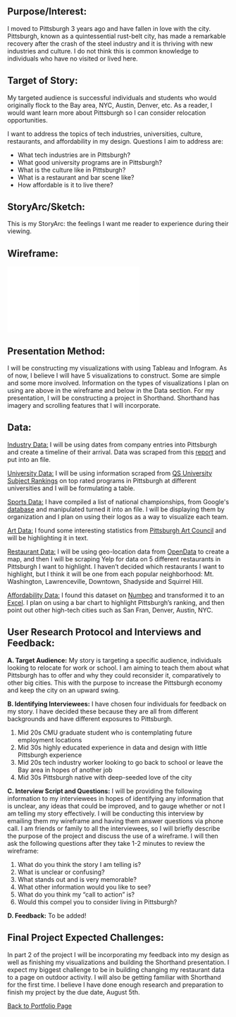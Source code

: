 ## Purpose/Interest:
I moved to Pittsburgh 3 years ago and have fallen in love with the city. Pittsburgh, known as a quintessential rust-belt city, has made a remarkable recovery after the crash of the steel industry and it is thriving with new industries and culture. I do not think this is common knowledge to individuals who have no visited or lived here. 

## Target of Story:
My targeted audience is successful individuals and students who would originally flock to the Bay area, NYC, Austin, Denver, etc. As a reader, I would want learn more about Pittsburgh so I can consider relocation opportunities. 

I want to address the topics of tech industries, universities, culture, restaurants, and affordability in my design. Questions I aim to address are: 
 -	What tech industries are in Pittsburgh?
 -	What good university programs are in Pittsburgh?
 -	What is the culture like in Pittsburgh?
 -	What is a restaurant and bar scene like?
 -  How affordable is it to live there?

## StoryArc/Sketch:
This is my StoryArc: the feelings I want me reader to experience during their viewing. 
<insert image>
  
## Wireframe: 
<embed src="/ProjectPart1.pdf" type="application/pdf" />
   
## Presentation Method: 
I will be constructing my visualizations with using Tableau and Infogram. As of now, I believe I will have 5 visualizations to construct. Some are simple and some more involved. Information on the types of visualizations I plan on using are above in the wireframe and below in the Data section. For my presentation, I will be constructing a project in Shorthand. Shorthand has imagery and scrolling features that I will incorporate.

## Data:
<ins>Industry Data:</ins> I will be using dates from company entries into Pittsburgh and create a timeline of their arrival. Data was scraped from this [report](https://www.innovationworks.org/wp-content/uploads/2018/03/IW-EY-report-2008-to-2017.pdf) and put into an **<EXCEL>** file. 

<ins>University Data:</ins> I will be using information scraped from [QS University Subject Rankings](https://www.topuniversities.com/subject-rankings/2020) on top rated programs in Pittsburgh at different universities and I will be formulating a table. 

<ins>Sports Data:</ins> I have compiled a list of national championships, from Google's [database](https://www.google.com/search?q=pittsburgh+steelers+super+bowl+wins&rlz=1C1EJFC_enUS874US874&oq=pittsburgh+steelers+superbowl&aqs=chrome.1.69i57j0l7.25403j1j9&sourceid=chrome&ie=UTF-8) and manipulated turned it into an **<EXCEL>** file.  I will be displaying them by organization and I plan on using their logos as a way to visualize each team. 
  
<ins>Art Data:</ins> I found some interesting statistics from [Pittsburgh Art Council](websitehttps://www.pittsburghartscouncil.org/advocacy/take-action/facts-and-figures) and will be highlighting it in text.

<ins>Restaurant Data:</ins> I will be using geo-location data from [OpenData](http://pghgis-pittsburghpa.opendata.arcgis.com/datasets/3ca13246362540fa8b4b567f84a1255b_0?uiTab=table>) to create a map, and then I will be scraping Yelp for data on 5 different restaurants in Pittsburgh I want to highlight. I haven’t decided which restaurants I want to highlight, but I think it will be one from each popular neighborhood: Mt. Washington, Lawrenceville, Downtown, Shadyside and Squirrel Hill.

<ins>Affordability Data:</ins> I found this dataset on [Numbeo](https://www.numbeo.com/cost-of-living/) and transformed it to an [Excel](/Affordablity.csv). I plan on using a bar chart to highlight Pittsburgh’s ranking, and then point out other high-tech cities such as San Fran, Denver, Austin, NYC. 
  
  
## User Research Protocol and Interviews and Feedback:
**A. Target Audience:** My story is targeting a specific audience, individuals looking to relocate for work or school. I am aiming to teach them about what Pittsburgh has to offer and why they could reconsider it, comparatively to other big cities. This with the purpose to increase the Pittsburgh economy and keep the city on an upward swing. 

**B. Identifying Interviewees:** I have chosen four individuals for feedback on my story. I have decided these because they are all from different backgrounds and have different exposures to Pittsburgh. 

  1.	Mid 20s CMU graduate student who is contemplating future employment locations
  2.	Mid 30s highly educated experience in data and design with little Pittsburgh experience
  3.	Mid 20s tech industry worker looking to go back to school or leave the Bay area in hopes of another job
  4.	Mid 30s Pittsburgh native with deep-seeded love of the city

**C. Interview Script and Questions:**
I will be providing the following information to my interviewees in hopes of identifying any information that is unclear, any ideas that could be improved, and to gauge whether or not I am telling my story effectively. I will be conducting this interview by emailing them my wireframe and having them answer questions via phone call. 
I am friends or family to all the interviewees, so I will briefly describe the purpose of the project and discuss the use of a wireframe. I will then ask the following questions after they take 1-2 minutes to review the wireframe: 

  1. What do you think the story I am telling is?
  2. What is unclear or confusing?
  3. What stands out and is very memorable?
  4. What other information would you like to see?
  5. What do you think my “call to action” is?
  6. Would this compel you to consider living in Pittsburgh?

**D. Feedback:**
To be added!

## Final Project Expected Challenges:
In part 2 of the project I will be incorporating my feedback into my design as well as finishing my visualizations and building the Shorthand presentation. I expect my biggest challenge to be in building changing my restaurant data to a page on outdoor activity. I will also be getting familiar with Shorthand for the first time. I believe I have done enough research and preparation to finish my project by the due date, August 5th. 


[Back to Portfolio Page](/README.md)

